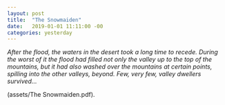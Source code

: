 ```yaml
---
layout: post
title:  "The Snowmaiden"
date:   2019-01-01 11:11:00 -00
categories: yesterday
---
```

*After the flood, the waters in the desert took a long time to recede.  During the worst of it the flood had filled not only the valley up to the top of the mountains, but it had also washed over the mountains at certain points, spilling into the other valleys, beyond.  Few, very few, valley dwellers survived...*<!--more-->

(assets/The Snowmaiden.pdf). 


